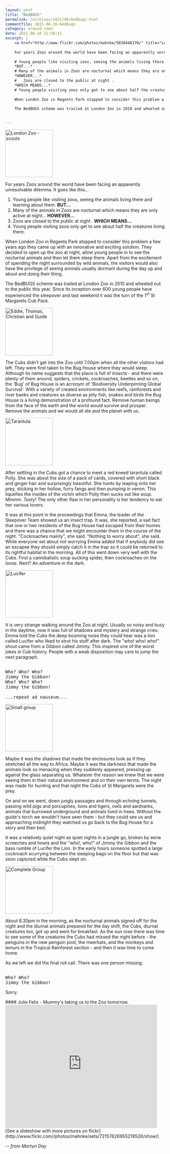 ```yaml
---
layout: post
title: "BedBUGS"
permalink: /archives/2011/06/bedbugs.html
commentfile: 2011-06-16-bedbugs
category: around_town
date: 2011-06-16 12:58:11
excerpt: |
    <a href="http://www.flickr.com/photos/mahnke/5830448170/" title="London Zoo - scouts by Peter M, on Flickr"><img src="/assets/images/2011/5830448170_026849b624_m.jpg" width="150" alt="London Zoo - scouts"  class="photo right" ></a>
    
    For years Zoos around the world have been facing an apparently unresolvable dilemma. It goes like this...
    
    # Young people like visiting zoos, seeing the animals living there and learning about them.
    *BUT...*
    # Many of the animals in Zoos are nocturnal which means they are only active at night...
    *HOWEVER...*
    #	Zoos are closed to the public at night .
    *WHICH MEANS...*
    # Young people visiting zoos only get to see about half the creatures living there.
    
    When London Zoo in Regents Park stopped to consider this problem a few years ago they came up with an innovative and exciting solution. They decided to open up the zoo at night, allow young people in to see the nocturnal animals and then let them sleep there. Apart from the excitement of spending the night surrounded by wild animals, the visitors would also have the privilege of seeing animals usually dormant during the day up and about and doing their thing.
    
    The BedBUGS scheme was trailed at London Zoo in 2010 and wheeled out to the public this year. Since its inception over 600 young people have experienced the sleepover and last weekend it was the turn of the 1<sup>st</sup> St Margarets Cub Pack.
    

---
```


<a href="http://www.flickr.com/photos/mahnke/5830448170/" title="London Zoo - scouts by Peter M, on Flickr"><img src="/assets/images/2011/5830448170_026849b624_m.jpg" width="150" alt="London Zoo - scouts"  class="photo right" ></a>

For years Zoos around the world have been facing an apparently unresolvable dilemma. It goes like this...

1.  Young people like visiting zoos, seeing the animals living there and learning about them.
    **BUT...**
2.  Many of the animals in Zoos are nocturnal which means they are only active at night...
    **HOWEVER...**
3.  Zoos are closed to the public at night .
    **WHICH MEANS...**
4.  Young people visiting zoos only get to see about half the creatures living there.

When London Zoo in Regents Park stopped to consider this problem a few years ago they came up with an innovative and exciting solution. They decided to open up the zoo at night, allow young people in to see the nocturnal animals and then let them sleep there. Apart from the excitement of spending the night surrounded by wild animals, the visitors would also have the privilege of seeing animals usually dormant during the day up and about and doing their thing.

The BedBUGS scheme was trailed at London Zoo in 2010 and wheeled out to the public this year. Since its inception over 600 young people have experienced the sleepover and last weekend it was the turn of the 1<sup>st</sup> St Margarets Cub Pack.

<a href="http://www.flickr.com/photos/mahnke/5838646809/" title="Eddie, Thomas, Christian and Guide by Peter M, on Flickr"><img src="/assets/images/2011/5838646809_776379f57e_m.jpg" width="150" alt="Eddie, Thomas, Christian and Guide"  class="photo right" ></a>

The Cubs didn't get into the Zoo until 7.00pm when all the other visitors had left. They were first taken to the Bug House where they would sleep. Although its name suggests that the place is full of insects - and there were plenty of them around, spiders, crickets, cockroaches, beetles and so on, the 'Bug' of Bug House is an acronym of 'Biodiversity Underpinning Global Survival'. With a variety of created environments like reefs, rainforests and river banks and creatures as diverse as jelly fish, snakes and birds the Bug House is a living demonstration of a profound fact. Remove human beings from the face of the earth and the world would survive and prosper. Remove the animals and we would all die and the planet with us.

<a href="http://www.flickr.com/photos/mahnke/5839198702/" title="Tarantula by Peter M, on Flickr"><img src="/assets/images/2011/5839198702_34bb6c0e6d_m.jpg" width="150"  alt="Tarantula"  class="photo right" ></a>

After settling in the Cubs got a chance to meet a red kneed tarantula called Polly. She was about the size of a pack of cards, covered with short black and ginger hair and surprisingly beautiful. She hunts by leaping onto her prey, sticking in her hollow, furry fangs and then pumping in venon. This liquefies the insides of the victim which Polly then sucks out like soup. *Mmmm. Tasty!* The only other flaw in her personality is her tendency to eat her various lovers.

It was at this point in the proceedings that Emma, the leader of the Sleepover Team showed us an insect trap. It was, she reported, a sad fact that one or two residents of the Bug House had escaped from their homes and there was a chance that we might encounter them in the course of the night. "Cockroaches mainly", she said. "Nothing to worry about", she said. While everyone set about not worrying Emma added that if anybody did see an escapee they should simply catch it in the trap so it could be returned to its rightful habitat in the morning. All of this went down very well with the Cubs. First a cannibalistic soup sucking spider, then cockroaches on the loose. Next? An adventure in the dark.

<a href="http://www.flickr.com/photos/mahnke/5839198424/" title="Lucifer by Peter M, on Flickr"><img src="/assets/images/2011/5839198424_10901151b8_m.jpg" width="150" alt="Lucifer"  class="photo right" ></a>

It is very strange walking around the Zoo at night. Usually so noisy and busy in the daytime, now it was full of shadows and mystery and strange cries. Emma told the Cubs the deep booming noise they could hear was a lion called Lucifer who liked to strut his stuff after dark. The "who! who! who!" shout came from a Gibbon called Jimmy. This inspired one of the worst jokes in Cub history. People with a weak disposition may care to jump the next paragraph.

<pre markdown="1" class="poem">

Who? Who? Who?
Jimmy the Gibbon!
Who? Who? Who?
Jimmy the Gibbon!

...repeat ad nauseum...
</pre>

<a href="http://www.flickr.com/photos/mahnke/5838647457/" title="Small group by Peter M, on Flickr"><img src="/assets/images/2011/5838647457_73c6f90bc6_m.jpg" width="150" alt="Small group" class="photo right"></a>

Maybe it was the shadows that made the enclosures look as if they stretched all the way to Africa. Maybe it was the darkness that made the animals look so menacing when they suddenly appeared, pressing up against the glass separating us. Whatever the reason we knew that we were seeing them in their natural environment and on their own terms. The night was made for hunting and that night the Cubs of St Margarets were the prey.

On and on we went, down jungly passages and through echoing tunnels, passing wild pigs and porcupines, lions and tigers, owls and aardvarks, animals that burrowed underground and animals lived in trees. Without the guide's torch we wouldn't have seen them - but they could see us and approaching midnight they watched us go back to the Bug House for a story and then bed.

It was a relatively quiet night as quiet nights in a jungle go, broken by eerie screeches and howls and the "who!, who!" of Jimmy the Gibbon and the bass rumble of Lucifer the Lion. In the early hours someone spotted a large cockroach scurrying between the sleeping bags on the floor but that was soon captured while the Cubs slept on.

<a href="http://www.flickr.com/photos/mahnke/5839198968/" title="Complete Group by Peter M, on Flickr"><img src="/assets/images/2011/5839198968_bb164d1d21_m.jpg" width="150" alt="Complete Group" class="photo right"></a>

About 6.30pm in the morning, as the nocturnal animals signed off for the night and the diurnal animals prepared for the day shift, the Cubs, diurnal creatures too, got up and went for breakfast. As the sun rose there was time to see some of the creatures the Cubs had missed the night before - the penguins in the new penguin pool, the meerkats, and the monkeys and lemurs in the Tropical Rainforest section - and then it was time to come home.

As we left we did the final roll call. There was one person missing.

<pre markdown="1" class="poem">

Who? Who?
Jimmy the Gibbon!
</pre>

*Sorry.*

<div markdown="1" class="box">
#### Julie Felix - Mummy's taking us to the Zoo tomorrow.

<object width="480" height="390">
<param name="movie" value="http://www.youtube-nocookie.com/v/iTe9rhLC2XE?version=3&amp;hl=en_GB&amp;rel=0"></param><param name="allowFullScreen" value="true"></param><param name="allowscriptaccess" value="always"></param><embed src="http://www.youtube-nocookie.com/v/iTe9rhLC2XE?version=3&amp;hl=en_GB&amp;rel=0" type="application/x-shockwave-flash" width="480" height="390" allowscriptaccess="always" allowfullscreen="true"></embed></object>

</div>
[See a slideshow with more pictures on flickr](http://www.flickr.com//photos/mahnke/sets/72157626955219526/show/)

<cite>-- from Martyn Day</cite>
